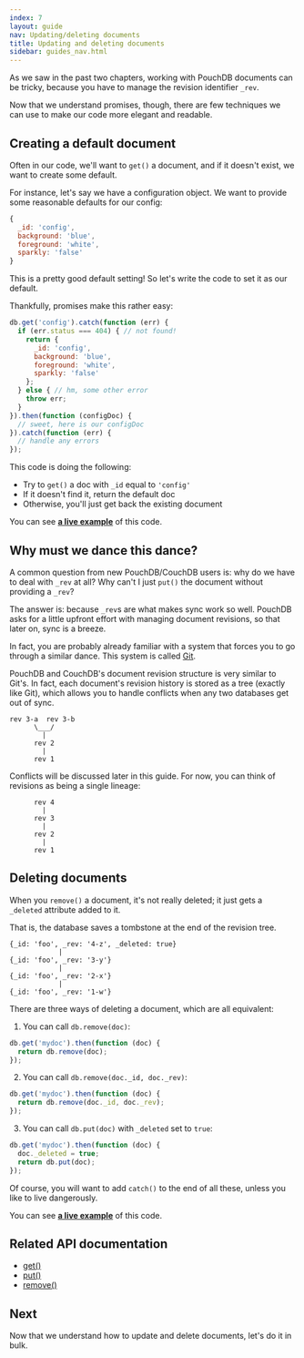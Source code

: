```yaml
---
index: 7
layout: guide
nav: Updating/deleting documents
title: Updating and deleting documents
sidebar: guides_nav.html
---
```


As we saw in the past two chapters, working with PouchDB documents can be tricky, because you have to manage the revision identifier `_rev`.

Now that we understand promises, though, there are few techniques we can use to make our code more elegant and readable.

Creating a default document
------

Often in our code, we'll want to `get()` a document, and if it doesn't exist, we want to create some default.

For instance, let's say we have a configuration object. We want to provide some reasonable defaults for our config:

```js
{
  _id: 'config',
  background: 'blue',
  foreground: 'white',
  sparkly: 'false'
}
```

This is a pretty good default setting! So let's write the code to set it as our default.

Thankfully, promises make this rather easy:

```js
db.get('config').catch(function (err) {
  if (err.status === 404) { // not found!
    return {
      _id: 'config',
      background: 'blue',
      foreground: 'white',
      sparkly: 'false'
    };
  } else { // hm, some other error
  	throw err;
  }
}).then(function (configDoc) {
  // sweet, here is our configDoc
}).catch(function (err) {
  // handle any errors
});
```

This code is doing the following:

* Try to `get()` a doc with `_id` equal to `'config'`
* If it doesn't find it, return the default doc
* Otherwise, you'll just get back the existing document

You can see **[a live example](http://bl.ocks.org/nolanlawson/0a01d466b2d331cf7e25)** of this code.

Why must we dance this dance?
--------

A common question from new PouchDB/CouchDB users is: why do we have to deal with `_rev` at all? Why can't I just `put()` the document without providing a `_rev`?

The answer is: because `_rev`s are what makes sync work so well. PouchDB asks for a little upfront effort with managing document revisions, so that later on, sync is a breeze.

In fact, you are probably already familiar with a system that forces you to go through a similar dance. This system is called [Git](http://www.git-scm.com/).

PouchDB and CouchDB's document revision structure is very similar to Git's. In fact, each document's revision history is stored as a tree (exactly like Git), which allows you to handle conflicts when any two databases get out of sync.

```
rev 3-a  rev 3-b
      \___/
        |    
      rev 2
        |
      rev 1
```

Conflicts will be discussed later in this guide. For now, you can think of revisions as being a single lineage:

```  
      rev 4
        |
      rev 3
        |    
      rev 2
        |
      rev 1
```

Deleting documents
-------

When you `remove()` a document, it's not really deleted; it just gets a `_deleted` attribute added to it.

That is, the database saves a tombstone at the end of the revision tree.

```  
{_id: 'foo', _rev: '4-z', _deleted: true}
            |
{_id: 'foo', _rev: '3-y'}
            |    
{_id: 'foo', _rev: '2-x'}
            |
{_id: 'foo', _rev: '1-w'}
```

There are three ways of deleting a document, which are all equivalent:

1) You can call `db.remove(doc)`:

```js
db.get('mydoc').then(function (doc) {
  return db.remove(doc);
});
```

2) You can call `db.remove(doc._id, doc._rev)`:

```js
db.get('mydoc').then(function (doc) {
  return db.remove(doc._id, doc._rev);
});
```

3) You can call `db.put(doc)` with `_deleted` set to `true`:

```js
db.get('mydoc').then(function (doc) {
  doc._deleted = true;
  return db.put(doc);
});
```

Of course, you will want to add `catch()` to the end of all these, unless you like to live dangerously.

You can see **[a live example](http://bl.ocks.org/nolanlawson/b2049ad69308e92f15bc)** of this code.

Related API documentation
--------

* [get()](/api.html#fetch_document)
* [put()](/api.html#create_document)
* [remove()](/api.html#delete_document)

Next
--------

Now that we understand how to update and delete documents, let's do it in bulk.
